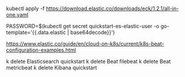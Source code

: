 kubectl apply -f https://download.elastic.co/downloads/eck/1.2.1/all-in-one.yaml


PASSWORD=$(kubectl get secret quickstart-es-elastic-user -o go-template='{{.data.elastic | base64decode}}')


https://www.elastic.co/guide/en/cloud-on-k8s/current/k8s-beat-configuration-examples.html


k delete Elasticsearch quickstart
k delete Beat filebeat
k delete Beat metricbeat
k delete Kibana quickstart
